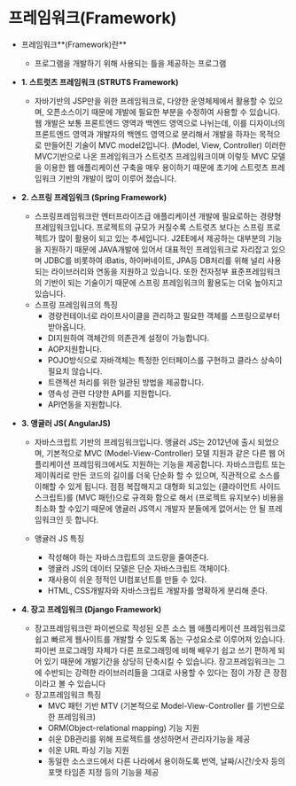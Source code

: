 # 프레임워크(Framework)

- 프레임워크**(Framework)란**
    - 프로그램을 개발하기 위해 사용되는 틀을 제공하는 프로그램
- **1. 스트럿츠 프레임워크 (STRUTS Framework)**
    - 자바기반의 JSP만을 위한 프레임워크로, 다양한 운영체제에서 활용할 수 있으며, 오픈소스이기 때문에 개발에 필요한 부분을 수정하여 사용할 수 있습니다. 웹 개발은 보통 프론트엔드 영역과 백엔드 영역으로 나뉘는데, 이를 디자이너의 프론트엔드 영역과 개발자의 백엔드 영역으로 분리해서 개발을 하자는 목적으로 만들어진 기술이 MVC model2입니다. (Model, View, Controller) 이러한 MVC기반으로 나온 프레임워크가 스트럿츠 프레임워크이며 이렇듯 MVC 모델을 이용한 웹 애플리케이션 구축을 매우 용이하기 때문에 초기에 스트럿츠 프레임워크 기반의 개발이 많이 이루어 졌습니다.

- **2. 스프링 프레임워크 (Spring Framework)**
    - 스프링프레임워크란 엔터프라이즈급 애플리케이션 개발에 필요로하는 경량형 프레임워크입니다. 프로젝트의 규모가 커질수록 스트럿츠 보다는 스프링 프로젝트가 많이 활용이 되고 있는 추세입니다. J2EE에서 제공하는 대부분의 기능을 지원하기 때문에 JAVA개발에 있어서 대표적인 프레임워크로 자리잡고 있으며 JDBC를 비롯하여 iBatis, 하이버네이트, JPA등 DB처리를 위해 널리 사용되는 라이브러리와 연동을 지원하고 있습니다. 또한 전자정부 표준프레임워크의 기반이 되는 기술이기 때문에 스프링 프레임워크의 활용도는 더욱 높아지고 있습니다.
    - 스프링 프레임워크의 특징
        - 경량컨테이너로 라이프사이클을 관리하고 필요한 객체를 스프링으로부터 받아옵니다.
        - DI지원하여 객체간의 의존관계 설정이 가능합니다.
        - AOP지원합니다.
        - POJO방식으로 자바객체는 특정한 인터페이스를 구현하고 클라스 상속이 필요치 않습니다.
        - 트랜젝션 처리를 위한 일관된 방법을 제공합니다.
        - 영속성 관련 다양한 API를 지원합니다.
        - API연동을 지원합니다.
    
- **3. 앵귤러 JS( AngularJS)**
    - 자바스크립트 기반의 프레임워크입니다. 앵귤러 JS는 2012년에 출시 되었으며, 기본적으로 MVC (Model-View-Controller) 모델 지원과 같은 다른 웹 어플리케이션 프레임워크에서도 지원하는 기능을 제공합니다. 자바스크립트 또는 제이쿼리로 만든 코드의 길이를 더욱 단순화 할 수 있으며, 직관적으로 소스를 이해할 수 있게 됩니다. 점점 복잡해지고 대형화 되고있는 (클라이언트 사이드 스크립트)를 (MVC 패턴)으로 규격화 함으로 해서 (프로젝트 유지보수) 비용을 최소화 할 수있기 때문에 앵귤러 JS역시 개발자 분들에게 없어서는 안 될 프레임워크인 듯 합니다.
    
    - 앵귤러 JS 특징
        - 작성해야 하는 자바스크립트의 코드량을 줄여준다.
        - 앵귤러 JS의 데이터 모델은 단순 자바스크립트 객체이다.
        - 재사용이 쉬운 정적인 UI컴포넌트를 만들 수 있다.
        - HTML, CSS개발자와 자바스크립트 개발자를 명확하게 분리해 준다.
        
- **4. 장고 프레임워크 (Django Framework)**
    - 장고프레임워크란 파이썬으로 작성된 오픈 소스 웹 애플리케이션 프레임워크로 쉽고 빠르게 웹사이트를 개발할 수 있도록 돕는 구성요소로 이루어져 있습니다. 파이썬 프로그래밍 자체가 다른 프로그래밍에 비해 배우기 쉽고 쓰기 편하게 되어 있기 때문에 개발기간을 상당히 단축시킬 수 있습니다. 장고프레임워크는 그에 수반되는 강력한 라이브러리들을 그대로 사용할 수 있다는 점이 가장 큰 장점이라고 볼 수 있습니다
    - 장고프레임워크 특징
        - MVC 패턴 기반 MTV (기본적으로 Model-View-Controller 를 기반으로 한 프레임워크)
        - ORM(Object-relational mapping) 기능 지원
        - 쉬운 DB관리를 위해 프로젝트를 생성하면서 관리자기능을 제공
        - 쉬운 URL 파싱 기능 지원
        - 동일한 소스코드에서 다른 나라에서 용이하도록 번역, 날짜/시간/숫자 등의 포맷 타임존 지정 등의 기능을 제공